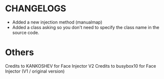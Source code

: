 # CHANGELOGS

- Added a new injection method (manualmap)
- Added a class asking so you don't need to specify the class name in the source code.

# Others

Credits to KANKOSHEV for Face Injector V2
Credits to busybox10 for Face Injector (V1 / original version)
